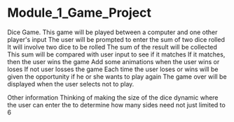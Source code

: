 # Module_1_Game_Project
Dice Game.
This game will be played between a computer and one other player's input
The user will be prompted to enter the sum of two dice rolled
It will involve two dice to be rolled
The sum of the result will be collected
This sum will be compared with user input to see if it matches
If it matches, then the user wins the game 
Add some animations when the user wins or loses 
If not user losses the game
Each time the user loses or wins will be given the opportunity if he or she wants to play again
The game over will be displayed when the user selects not to play.

Other information
Thinking of making the size of the dice dynamic where the user can enter the to determine how many sides need not just limited to 6

